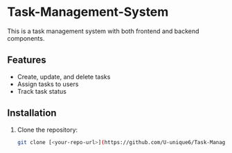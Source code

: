 # Task-Management-System


This is a task management system with both frontend and backend components.

## Features

- Create, update, and delete tasks
- Assign tasks to users
- Track task status

## Installation

1. Clone the repository:

   ```bash
   git clone [<your-repo-url>](https://github.com/U-unique6/Task-Management-System.git)
